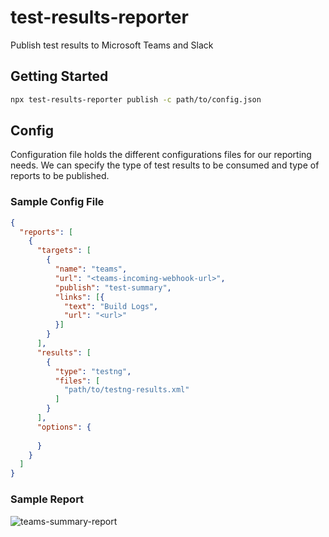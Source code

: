# test-results-reporter

Publish test results to Microsoft Teams and Slack

## Getting Started

```sh
npx test-results-reporter publish -c path/to/config.json
```

## Config

Configuration file holds the different configurations files for our reporting needs. We can specify the type of test results to be consumed and type of reports to be published.

### Sample Config File

```json
{
  "reports": [
    {
      "targets": [
        {
          "name": "teams",
          "url": "<teams-incoming-webhook-url>",
          "publish": "test-summary",
          "links": [{
            "text": "Build Logs",
            "url": "<url>"
          }]
        }
      ],
      "results": [
        {
          "type": "testng",
          "files": [
            "path/to/testng-results.xml"
          ]
        }
      ],
      "options": {
        
      }
    }
  ]
}
```

### Sample Report

![teams-summary-report](https://github.com/test-results-reporter/reporter/raw/main/assets/teams/test-summary-single-suite.png)
